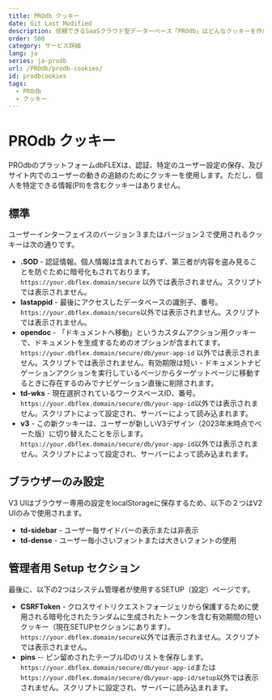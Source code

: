 ```yaml
---
title: PROdb クッキー
date: Git Last Modified
description: 信頼できるSaaSクラウド型データーベース「PROdb」はどんなクッキーを作成するか。
order: 500
category: サービス詳細
lang: ja
series: ja-prodb
url: /PROdb/prodb-cookies/
id: prodbcookies
tags:
  - PROdb
  - クッキー
---
```

          
# PROdb クッキー

PROdbのプラットフォームdbFLEXは、認証、特定のユーザー設定の保存、及びサイト内でのユーザーの動きの追跡のためにクッキーを使用します。ただし、個人を特定できる情報(PII)を含むクッキーはありません。

## 標準

ユーザーインターフェイスのバージョン３またはバージョン２で使用されるクッキーは次の通りです。

* **.SOD** - 認証情報。個人情報は含まれておらず、第三者が内容を盗み見ることを防ぐために暗号化もされております。`https://your.dbflex.domain/secure` 以外では表示されません。スクリプトでは表示されません。
* **lastappid** - 最後にアクセスしたデータベースの識別子、番号。`https://your.dbflex.domain/secure`以外では表示されません。スクリプトでは表示されません。
* **opendoc** - 「ドキュメントへ移動」というカスタムアクション用クッキーで、ドキュメントを生成するためのオプションが含まれてます。`https://your.dbflex.domain/secure/db/your-app-id` 以外では表示されません。スクリプトでは表示されません。有効期限は短い - ドキュメントナビゲーションアクションを実行しているページからターゲットページに移動するときに存在するのみでナビゲーション直後に削除されます。
* **td-wks** - 現在選択されているワークスペースID、番号。`https://your.dbflex.domain/secure/db/your-app-id`以外では表示されません。スクリプトによって設定され、サーバーによって読み込まれます。
* **v3** - この新クッキーは、ユーザーが新しいV3デザイン（2023年末時点でべーた版）に切り替えたことを示します。`https://your.dbflex.domain/secure/db/your-app-id`以外では表示されません。スクリプトによって設定され、サーバーによって読み込まれます。

## ブラウザーのみ設定

V3 UIはブラウザー専用の設定をlocalStorageに保存するため、以下の２つはV2 UIのみで使用されます。

* **td-sidebar** - ユーザー毎サイドバーの表示または非表示
* **td-dense** - ユーザー毎小さいフォントまたは大きいフォントの使用

## 管理者用 Setup セクション

最後に、以下の2つはシステム管理者が使用するSETUP（設定）ページです。

* **CSRFToken** - クロスサイトリクエストフォージェリから保護するために使用される暗号化されたランダムに生成されたトークンを含む有効期間の短いクッキー（現在SETUPセクションにあります）。`https://your.dbflex.domain/secure`以外では表示されません。スクリプトでは表示されません。
* **pins** -- ピン留めされたテーブルIDのリストを保存します。`https://your.dbflex.domain/secure/db/your-app-id`または`https://your.dbflex.domain/secure/db/your-app-id/setup`以外では表示されません。スクリプトに設定され、サーバーに読み込まれます。

